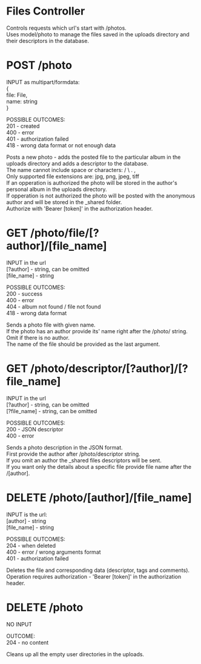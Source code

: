 # Files Controller
Controls requests which url's start with /photos.  
Uses model/photo to manage the files saved in the uploads directory and their descriptors in the database.  


# POST /photo  
 INPUT as multipart/formdata:  
{  
    file: File,  
    name: string  
}    
 
POSSIBLE OUTCOMES:  
    201 - created  
    400 - error  
    401 - authorization failed  
    418 - wrong data format or not enough data  


Posts a new photo - adds the posted file to the particular album in the uploads directory and adds a descriptor to the database.  
The name cannot include space or characters: / \ . ,  
Only supported file extensions are: jpg, png, jpeg, tiff  
If an opperation is authorized the photo will be stored in the author's personal album in the uploads directory.  
If opperation is not authorized the photo will be posted with the anonymous author and will be stored in the _shared folder.  
Authorize with 'Bearer [token]' in the authorization header.  

# GET /photo/file/[?author]/[file_name]
INPUT in the url  
    [?author] - string, can be omitted  
    [file_name] - string  
  
POSSIBLE OUTCOMES:   
    200 - success  
    400 - error  
    404 - album not found / file not found  
    418 - wrong data format  
  

Sends a photo file with given name.  
If the photo has an author provide its' name right after the /photo/ string. Omit if there is no author.   
The name of the file should be provided as the last argument.  


# GET /photo/descriptor/[?author]/[?file_name]  
INPUT in the url  
    [?author] - string, can be omitted  
    [?file_name] - string, can be omitted  

POSSIBLE OUTCOMES:  
    200 - JSON descriptor  
    400 - error  


Sends a photo description in the JSON format.  
First provide the author after /photo/descriptor string.  
If you omit an author the _shared files descriptors will be sent.  
If you want only the details about a specific file provide file name after the /[author].  


# DELETE /photo/[author]/[file_name]
INPUT is the url:  
    [author] - string  
    [file_name] - string  

POSSIBLE OUTCOMES:  
    204 - when deleted  
    400 - error / wrong arguments format  
    401 - authorization failed  

Deletes the file and corresponding data (descriptor, tags and comments).  
Operation requires authorization - 'Bearer [token]' in the authorization header.    

# DELETE /photo
NO INPUT  

OUTCOME:  
    204 - no content  

Cleans up all the empty user directories in the uploads.    
